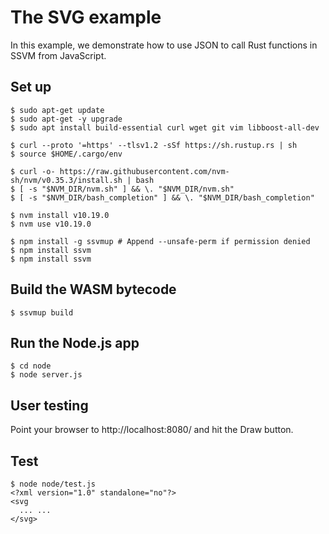 # The SVG example

In this example, we demonstrate how to use JSON to call Rust functions in SSVM from JavaScript.

## Set up

```
$ sudo apt-get update
$ sudo apt-get -y upgrade
$ sudo apt install build-essential curl wget git vim libboost-all-dev

$ curl --proto '=https' --tlsv1.2 -sSf https://sh.rustup.rs | sh
$ source $HOME/.cargo/env

$ curl -o- https://raw.githubusercontent.com/nvm-sh/nvm/v0.35.3/install.sh | bash
$ [ -s "$NVM_DIR/nvm.sh" ] && \. "$NVM_DIR/nvm.sh"
$ [ -s "$NVM_DIR/bash_completion" ] && \. "$NVM_DIR/bash_completion"

$ nvm install v10.19.0
$ nvm use v10.19.0

$ npm install -g ssvmup # Append --unsafe-perm if permission denied
$ npm install ssvm
$ npm install ssvm
```

## Build the WASM bytecode

```
$ ssvmup build
```

## Run the Node.js app

```
$ cd node
$ node server.js
```

## User testing

Point your browser to http://localhost:8080/ and hit the Draw button.

## Test

```
$ node node/test.js
<?xml version="1.0" standalone="no"?>
<svg
  ... ...
</svg>
```
